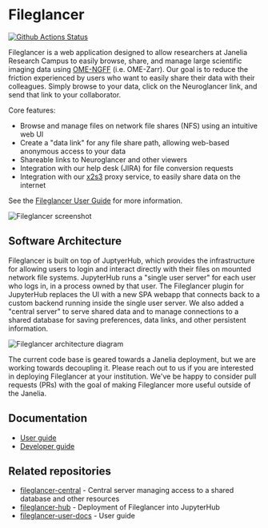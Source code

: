 # Fileglancer

[![Github Actions Status](https://github.com/JaneliaSciComp/fileglancer/workflows/Build/badge.svg)](https://github.com/JaneliaSciComp/fileglancer/actions/workflows/build.yml)

Fileglancer is a web application designed to allow researchers at Janelia Research Campus to easily browse, share, and manage large scientific imaging data using [OME-NGFF](https://github.com/ome/ngff) (i.e. OME-Zarr). Our goal is to reduce the friction experienced by users who want to easily share their data with their colleagues. Simply browse to your data, click on the Neuroglancer link, and send that link to your collaborator.

Core features:

- Browse and manage files on network file shares (NFS) using an intuitive web UI
- Create a "data link" for any file share path, allowing web-based anonymous access to your data
- Shareable links to Neuroglancer and other viewers
- Integration with our help desk (JIRA) for file conversion requests
- Integration with our [x2s3](https://github.com/JaneliaSciComp/x2s3) proxy service, to easily share data on the internet

See the [Fileglancer User Guide](https://janeliascicomp.github.io/fileglancer-user-docs/) for more information.

<img alt="Fileglancer screenshot" src="https://github.com/user-attachments/assets/e17079a6-66ca-4064-8568-7770c5af33d5" />

## Software Architecture

Fileglancer is built on top of JuptyerHub, which provides the infrastructure for allowing users to login and interact directly with their files on mounted network file systems. JupyterHub runs a "single user server" for each user who logs in, in a process owned by that user. The Fileglancer plugin for JupyterHub replaces the UI with a new SPA webapp that connects back to a custom backend running inside the single user server. We also added a "central server" to serve shared data and to manage connections to a shared database for saving preferences, data links, and other persistent information.

<img alt="Fileglancer architecture diagram" src="https://github.com/user-attachments/assets/fd39361d-ee62-422c-912a-5668c5ffdfb9" />

The current code base is geared towards a Janelia deployment, but we are working towards decoupling it. Please reach out to us if you are interested in deploying Fileglancer at your institution. We've be happy to consider pull requests (PRs) with the goal of making Fileglancer more useful outside of the Janelia.

## Documentation

- [User guide](https://janeliascicomp.github.io/fileglancer-user-docs/)
- [Developer guide](./docs/Development.md)

## Related repositories

- [fileglancer-central](https://github.com/JaneliaSciComp/fileglancer-central) - Central server managing access to a shared database and other resources
- [fileglancer-hub](https://github.com/JaneliaSciComp/fileglancer-hub) - Deployment of Fileglancer into JupyterHub
- [fileglancer-user-docs](https://github.com/JaneliaSciComp/fileglancer-user-docs) - User guide
